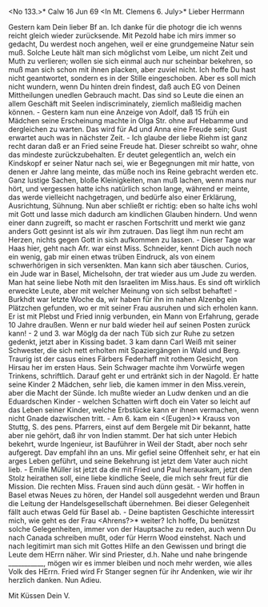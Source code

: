 <No 133.>* Calw 16 Jun 69
 <In Mt. Clemens 6. July>*
Lieber Herrmann

Gestern kam Dein lieber Bf an. Ich danke für die photogr die ich wenns reicht gleich wieder zurücksende. Mit Pezold habe ich mirs immer so gedacht, Du werdest noch angehen, weil er eine grundgemeine Natur sein muß. Solche Leute hält man sich möglichst vom Leibe, um nicht Zeit und Muth zu verlieren; wollen sie sich einmal auch nur scheinbar bekehren, so muß man sich schon mit ihnen placken, aber zuviel nicht. Ich hoffe Du hast nicht geantwortet, sondern es in der Stille eingeschoben. Aber es soll mich nicht wundern, wenn Du hinten drein findest, daß auch EG von Deinen Mittheilungen unedlen Gebrauch macht. Das sind so Leute die einen an allem Geschäft mit Seelen indiscriminately, ziemlich maßleidig machen können. - Gestern kam nun eine Anzeige von Adolf, daß 15 früh ein Mädchen seine Erscheinung machte in Olga Str. ohne auf Hebamme und dergleichen zu warten. Das wird für Ad und Anna eine Freude sein; Gust erwartet auch was in nächster Zeit. - Ich glaube der liebe Riehm ist ganz recht daran daß er an Fried seine Freude hat. Dieser schreibt so wahr, ohne das mindeste zurückzubehalten. Er deutet gelegentlich an, welch ein Kindskopf er seiner Natur nach sei, wie er Begegnungen mit mir hatte, von denen er Jahre lang meinte, das müße noch ins Reine gebracht werden etc. Ganz lustige Sachen, bloße Kleinigkeiten, man muß lachen, wenn mans nur hört, und vergessen hatte ichs natürlich schon lange, während er meinte, das werde vielleicht nachgetragen, und bedürfe also einer Erklärung, Ausrichtung, Sühnung. Nun aber schließt er richtig: eben so halte ichs wohl mit Gott und lasse mich dadurch am kindlichen Glauben hindern. Und wenn einer dann zugreift, so macht er raschen Fortschritt und merkt wie ganz anders Gott gesinnt ist als wir ihm zutrauen. Das liegt ihm nun recht am Herzen, nichts gegen Gott in sich aufkommen zu lassen. - Dieser Tage war Haas hier, geht nach Afr. war einst Miss. Schneider, kennt Dich auch noch ein wenig, gab mir einen etwas trüben Eindruck, als von einem schwerhörigen in sich versenkten. Man kann sich aber täuschen. Curios, ein Jude war in Basel, Michelsohn, der trat wieder aus um Jude zu werden. Man hat seine liebe Noth mit den Israeliten im Miss.haus. Es sind oft wirklich erweckte Leute, aber mit welcher Meinung von sich selbst behaftet! - Burkhdt war letzte Woche da, wir haben für ihn im nahen Alzenbg ein Plätzchen gefunden, wo er mit seiner Frau ausruhen und sich erholen kann. Er ist mit Plebst und Fried innig verbunden, ein Mann von Erfahrung, gerade 10 Jahre draußen. Wenn er nur bald wieder heil auf seinen Posten zurück kann! - 2 und 3. war Möglg da der nach Tüb sich zur Ruhe zu setzen gedenkt, jetzt aber in Kissing badet. 3 kam dann Carl Weiß mit seiner Schwester, die sich nett erholten mit Spaziergängen in Wald und Berg. Traurig ist der casus eines Färbers Federhaff mit rothem Gesicht, von Hirsau her im ersten Haus. Sein Schwager machte ihm Vorwürfe wegen Trinkens, schriftlich. Darauf geht er und ertränkt sich in der Nagold. Er hatte seine Kinder 2 Mädchen, sehr lieb, die kamen immer in den Miss.verein, aber die Macht der Sünde. Ich mußte wieder an Ludw denken und an die Eduardschen Kinder - welchen Schatten wirft doch ein Vater so leicht auf das Leben seiner Kinder, welche Erbstücke kann er ihnen vermachen, wenn nicht Gnade dazwischen tritt. - Am 6. kam ein <(Eugen)>* Krauss von Stuttg, S. des pens. Pfarrers, einst auf dem Bergele mit Dir bekannt, hatte aber nie gehört, daß ihr von Indien stammt. Der hat sich unter Hebich bekehrt, wurde Ingenieur, ist Bauführer in Weil der Stadt, aber noch sehr aufgeregt. Dav empfahl ihn an uns. Mir gefiel seine Offenheit sehr, er hat ein arges Leben geführt, und seine Bekehrung ist jetzt dem Vater auch nicht lieb. - Emilie Müller ist jetzt da die mit Fried und Paul herauskam, jetzt den Stolz heirathen soll, eine liebe kindliche Seele, die mich sehr freut für die Mission. Die rechten Miss. Frauen sind auch dünn gesät. - Wir hoffen in Basel etwas Neues zu hören, der Handel soll ausgedehnt werden und Braun die Leitung der Handelsgesellschaft übernehmen. Bei dieser Gelegenheit fällt auch etwas Geld für Basel ab. - Deine baptisten Geschichte interessirt mich, wie geht es der Frau <Ahrens?>* weiter? Ich hoffe, Du benützst solche Gelegenheiten, immer von der Hauptsache zu reden, auch wenn Du nach Canada schreiben mußt, oder für Herrn Wood einstehst. Nach und nach legitimirt man sich mit Gottes Hilfe an den Gewissen und bringt die Leute dem HErrn näher. Wir sind Priester, d.h. Nahe und nahe bringende ___________, mögen wir es immer bleiben und noch mehr werden, wie alles Volk des HErrn. Fried wird Fr Stanger segnen für ihr Andenken, wie wir ihr herzlich danken. Nun Adieu.

 Mit Küssen
 Dein V.
